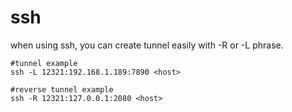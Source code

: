 # ssh
when using ssh, you can create tunnel easily with -R or -L phrase.

```
#tunnel example
ssh -L 12321:192.168.1.189:7890 <host>

#reverse tunnel example
ssh -R 12321:127.0.0.1:2080 <host>
```